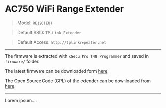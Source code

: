 # AC750 WiFi Range Extender

  
  > Model: ```RE190(EU)```
  
  > Default SSID: ```TP-Link_Extender```
  
  > Default Access: ```http://tplinkrepeater.net```
---


The firmware is extracted with ```xGecu Pro T48 Programmer``` and saved in ```firmware/``` folder.

The latest firmware can be downloaded form [here](https://www.tp-link.com/nl/support/download/re190/#Firmware).

The Open Source Code (GPL) of the extender can be downloaded from [here](https://static.tp-link.com/resources/gpl/re190v4_gplcode.tar.gz).

---
Lorem ipsum....
